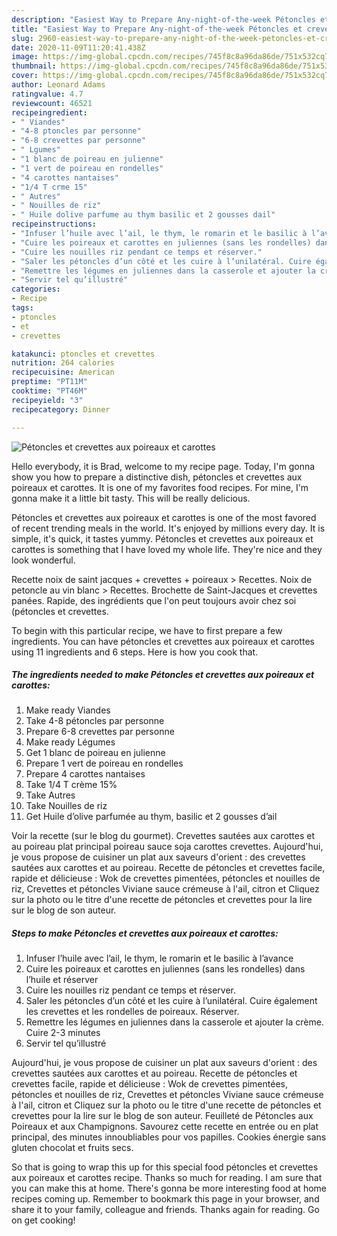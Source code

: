 ```yaml
---
description: "Easiest Way to Prepare Any-night-of-the-week Pétoncles et crevettes aux poireaux et carottes"
title: "Easiest Way to Prepare Any-night-of-the-week Pétoncles et crevettes aux poireaux et carottes"
slug: 2960-easiest-way-to-prepare-any-night-of-the-week-petoncles-et-crevettes-aux-poireaux-et-carottes
date: 2020-11-09T11:20:41.438Z
image: https://img-global.cpcdn.com/recipes/745f8c8a96da86de/751x532cq70/petoncles-et-crevettes-aux-poireaux-et-carottes-photo-principale-de-la-recette.jpg
thumbnail: https://img-global.cpcdn.com/recipes/745f8c8a96da86de/751x532cq70/petoncles-et-crevettes-aux-poireaux-et-carottes-photo-principale-de-la-recette.jpg
cover: https://img-global.cpcdn.com/recipes/745f8c8a96da86de/751x532cq70/petoncles-et-crevettes-aux-poireaux-et-carottes-photo-principale-de-la-recette.jpg
author: Leonard Adams
ratingvalue: 4.7
reviewcount: 46521
recipeingredient:
- " Viandes"
- "4-8 ptoncles par personne"
- "6-8 crevettes par personne"
- " Lgumes"
- "1 blanc de poireau en julienne"
- "1 vert de poireau en rondelles"
- "4 carottes nantaises"
- "1/4 T crme 15"
- " Autres"
- " Nouilles de riz"
- " Huile dolive parfume au thym basilic et 2 gousses dail"
recipeinstructions:
- "Infuser l’huile avec l’ail, le thym, le romarin et le basilic à l’avance"
- "Cuire les poireaux et carottes en juliennes (sans les rondelles) dans l’huile et réserver"
- "Cuire les nouilles riz pendant ce temps et réserver."
- "Saler les pétoncles d’un côté et les cuire à l’unilatéral. Cuire également les crevettes et les rondelles de poireaux. Réserver."
- "Remettre les légumes en juliennes dans la casserole et ajouter la crème. Cuire 2-3 minutes"
- "Servir tel qu’illustré"
categories:
- Recipe
tags:
- ptoncles
- et
- crevettes

katakunci: ptoncles et crevettes 
nutrition: 264 calories
recipecuisine: American
preptime: "PT11M"
cooktime: "PT46M"
recipeyield: "3"
recipecategory: Dinner

---
```



![Pétoncles et crevettes aux poireaux et carottes](https://img-global.cpcdn.com/recipes/745f8c8a96da86de/751x532cq70/petoncles-et-crevettes-aux-poireaux-et-carottes-photo-principale-de-la-recette.jpg)

Hello everybody, it is Brad, welcome to my recipe page. Today, I'm gonna show you how to prepare a distinctive dish, pétoncles et crevettes aux poireaux et carottes. It is one of my favorites food recipes. For mine, I'm gonna make it a little bit tasty. This will be really delicious.

Pétoncles et crevettes aux poireaux et carottes is one of the most favored of recent trending meals in the world. It's enjoyed by millions every day. It is simple, it's quick, it tastes yummy. Pétoncles et crevettes aux poireaux et carottes is something that I have loved my whole life. They're nice and they look wonderful.

Recette noix de saint jacques + crevettes + poireaux &gt; Recettes. Noix de petoncle au vin blanc &gt; Recettes. Brochette de Saint-Jacques et crevettes panées. Rapide, des ingrédients que l&#39;on peut toujours avoir chez soi (pétoncles et crevettes.


To begin with this particular recipe, we have to first prepare a few ingredients. You can have pétoncles et crevettes aux poireaux et carottes using 11 ingredients and 6 steps. Here is how you cook that.

<!--inarticleads1-->

##### The ingredients needed to make Pétoncles et crevettes aux poireaux et carottes:

1. Make ready  Viandes
1. Take 4-8 pétoncles par personne
1. Prepare 6-8 crevettes par personne
1. Make ready  Légumes
1. Get 1 blanc de poireau en julienne
1. Prepare 1 vert de poireau en rondelles
1. Prepare 4 carottes nantaises
1. Take 1/4 T crème 15%
1. Take  Autres
1. Take  Nouilles de riz
1. Get  Huile d’olive parfumée au thym, basilic et 2 gousses d’ail


Voir la recette (sur le blog du gourmet). Crevettes sautées aux carottes et au poireau plat principal poireau sauce soja carottes crevettes. Aujourd&#39;hui, je vous propose de cuisiner un plat aux saveurs d&#39;orient : des crevettes sautées aux carottes et au poireau. Recette de pétoncles et crevettes facile, rapide et délicieuse : Wok de crevettes pimentées, pétoncles et nouilles de riz, Crevettes et pétoncles Viviane sauce crémeuse à l&#39;ail, citron et Cliquez sur la photo ou le titre d&#39;une recette de pétoncles et crevettes pour la lire sur le blog de son auteur. 

<!--inarticleads2-->

##### Steps to make Pétoncles et crevettes aux poireaux et carottes:

1. Infuser l’huile avec l’ail, le thym, le romarin et le basilic à l’avance
1. Cuire les poireaux et carottes en juliennes (sans les rondelles) dans l’huile et réserver
1. Cuire les nouilles riz pendant ce temps et réserver.
1. Saler les pétoncles d’un côté et les cuire à l’unilatéral. Cuire également les crevettes et les rondelles de poireaux. Réserver.
1. Remettre les légumes en juliennes dans la casserole et ajouter la crème. Cuire 2-3 minutes
1. Servir tel qu’illustré


Aujourd&#39;hui, je vous propose de cuisiner un plat aux saveurs d&#39;orient : des crevettes sautées aux carottes et au poireau. Recette de pétoncles et crevettes facile, rapide et délicieuse : Wok de crevettes pimentées, pétoncles et nouilles de riz, Crevettes et pétoncles Viviane sauce crémeuse à l&#39;ail, citron et Cliquez sur la photo ou le titre d&#39;une recette de pétoncles et crevettes pour la lire sur le blog de son auteur. Feuilleté de Pétoncles aux Poireaux et aux Champignons. Savourez cette recette en entrée ou en plat principal, des minutes innoubliables pour vos papilles. Cookies énergie sans gluten chocolat et fruits secs. 

So that is going to wrap this up for this special food pétoncles et crevettes aux poireaux et carottes recipe. Thanks so much for reading. I am sure that you can make this at home. There's gonna be more interesting food at home recipes coming up. Remember to bookmark this page in your browser, and share it to your family, colleague and friends. Thanks again for reading. Go on get cooking!
